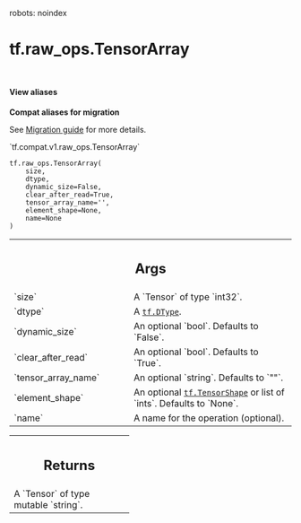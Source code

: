 robots: noindex

# tf.raw_ops.TensorArray

<!-- Insert buttons and diff -->

<table class="tfo-notebook-buttons tfo-api nocontent" align="left">

</table>






<section class="expandable">
  <h4 class="showalways">View aliases</h4>
  <p>
<b>Compat aliases for migration</b>
<p>See
<a href="https://www.tensorflow.org/guide/migrate">Migration guide</a> for
more details.</p>
<p>`tf.compat.v1.raw_ops.TensorArray`</p>
</p>
</section>

<pre class="devsite-click-to-copy prettyprint lang-py tfo-signature-link">
<code>tf.raw_ops.TensorArray(
    size,
    dtype,
    dynamic_size=False,
    clear_after_read=True,
    tensor_array_name=&#x27;&#x27;,
    element_shape=None,
    name=None
)
</code></pre>



<!-- Placeholder for "Used in" -->


<!-- Tabular view -->
 <table class="responsive fixed orange">
<colgroup><col width="214px"><col></colgroup>
<tr><th colspan="2"><h2 class="add-link">Args</h2></th></tr>

<tr>
<td>
`size`<a id="size"></a>
</td>
<td>
A `Tensor` of type `int32`.
</td>
</tr><tr>
<td>
`dtype`<a id="dtype"></a>
</td>
<td>
A <a href="../../tf/dtypes/DType.md"><code>tf.DType</code></a>.
</td>
</tr><tr>
<td>
`dynamic_size`<a id="dynamic_size"></a>
</td>
<td>
An optional `bool`. Defaults to `False`.
</td>
</tr><tr>
<td>
`clear_after_read`<a id="clear_after_read"></a>
</td>
<td>
An optional `bool`. Defaults to `True`.
</td>
</tr><tr>
<td>
`tensor_array_name`<a id="tensor_array_name"></a>
</td>
<td>
An optional `string`. Defaults to `""`.
</td>
</tr><tr>
<td>
`element_shape`<a id="element_shape"></a>
</td>
<td>
An optional <a href="../../tf/TensorShape.md"><code>tf.TensorShape</code></a> or list of `ints`. Defaults to `None`.
</td>
</tr><tr>
<td>
`name`<a id="name"></a>
</td>
<td>
A name for the operation (optional).
</td>
</tr>
</table>



<!-- Tabular view -->
 <table class="responsive fixed orange">
<colgroup><col width="214px"><col></colgroup>
<tr><th colspan="2"><h2 class="add-link">Returns</h2></th></tr>
<tr class="alt">
<td colspan="2">
A `Tensor` of type mutable `string`.
</td>
</tr>

</table>

